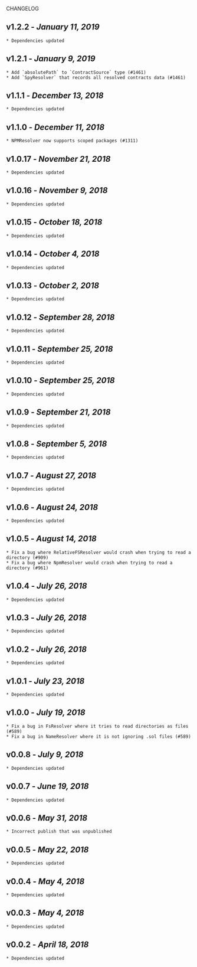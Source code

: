 <!--
changelogUtils.file is auto-generated using the monorepo-scripts package. Don't edit directly.
Edit the package's CHANGELOG.json file only.
-->

CHANGELOG

## v1.2.2 - _January 11, 2019_

    * Dependencies updated

## v1.2.1 - _January 9, 2019_

    * Add `absolutePath` to `ContractSource` type (#1461)
    * Add `SpyResolver` that records all resolved contracts data (#1461)

## v1.1.1 - _December 13, 2018_

    * Dependencies updated

## v1.1.0 - _December 11, 2018_

    * NPMResolver now supports scoped packages (#1311)

## v1.0.17 - _November 21, 2018_

    * Dependencies updated

## v1.0.16 - _November 9, 2018_

    * Dependencies updated

## v1.0.15 - _October 18, 2018_

    * Dependencies updated

## v1.0.14 - _October 4, 2018_

    * Dependencies updated

## v1.0.13 - _October 2, 2018_

    * Dependencies updated

## v1.0.12 - _September 28, 2018_

    * Dependencies updated

## v1.0.11 - _September 25, 2018_

    * Dependencies updated

## v1.0.10 - _September 25, 2018_

    * Dependencies updated

## v1.0.9 - _September 21, 2018_

    * Dependencies updated

## v1.0.8 - _September 5, 2018_

    * Dependencies updated

## v1.0.7 - _August 27, 2018_

    * Dependencies updated

## v1.0.6 - _August 24, 2018_

    * Dependencies updated

## v1.0.5 - _August 14, 2018_

    * Fix a bug where RelativeFSResolver would crash when trying to read a directory (#909)
    * Fix a bug where NpmResolver would crash when trying to read a directory (#961)

## v1.0.4 - _July 26, 2018_

    * Dependencies updated

## v1.0.3 - _July 26, 2018_

    * Dependencies updated

## v1.0.2 - _July 26, 2018_

    * Dependencies updated

## v1.0.1 - _July 23, 2018_

    * Dependencies updated

## v1.0.0 - _July 19, 2018_

    * Fix a bug in FsResolver where it tries to read directories as files (#589)
    * Fix a bug in NameResolver where it is not ignoring .sol files (#589)

## v0.0.8 - _July 9, 2018_

    * Dependencies updated

## v0.0.7 - _June 19, 2018_

    * Dependencies updated

## v0.0.6 - _May 31, 2018_

    * Incorrect publish that was unpublished

## v0.0.5 - _May 22, 2018_

    * Dependencies updated

## v0.0.4 - _May 4, 2018_

    * Dependencies updated

## v0.0.3 - _May 4, 2018_

    * Dependencies updated

## v0.0.2 - _April 18, 2018_

    * Dependencies updated
